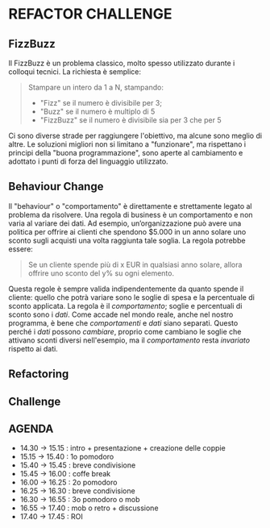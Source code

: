 # REFACTOR CHALLENGE

## FizzBuzz
Il FizzBuzz è un problema classico, molto spesso utilizzato durante i colloqui tecnici.
La richiesta è semplice:

> Stampare un intero da 1 a N, stampando:
> - "Fizz" se il numero è divisibile per 3;
> - "Buzz" se il numero è multiplo di 5
> - "FizzBuzz" se il numero è divisibile sia per 3 che per 5

Ci sono diverse strade per raggiungere l'obiettivo, ma alcune sono meglio di altre.
Le soluzioni migliori non si limitano a "funzionare", ma rispettano i principi della "buona programmazione", sono aperte al cambiamento e adottato i punti di forza del linguaggio utilizzato.

## Behaviour Change
Il  "behaviour" o "comportamento" è direttamente e strettamente legato al problema da risolvere. Una regola di business è un comportamento e non varia al variare dei dati.
Ad esempio, un’organizzazione può avere una politica per offrire ai clienti che spendono $5.000 in un anno solare uno sconto sugli acquisti una volta raggiunta tale soglia. La regola potrebbe essere: 

> Se un cliente spende più di x EUR in qualsiasi anno solare, allora offrire uno sconto del y% su ogni elemento. 

Questa regole è sempre valida indipendentemente da quanto spende il cliente: quello che potrà variare sono le soglie di spesa e la percentuale di sconto applicata. La regola è il _comportamento_; soglie e percentuali di sconto sono i _dati_. Come accade nel mondo reale, anche nel nostro programma, è bene che _comportamenti_ e _dati_ siano separati. Questo perché i _dati_ possono _cambiare_, proprio come cambiano le soglie che attivano sconti diversi nell'esempio, ma il _comportamento_ resta _invariato_ rispetto ai dati. 

## Refactoring

## Challenge

## AGENDA
* 14.30 -> 15.15 : intro + presentazione + creazione delle coppie
* 15.15 -> 15.40 : 1o pomodoro
* 15.40 -> 15.45 : breve condivisione
* 15.45 -> 16.00 : coffe break
* 16.00 -> 16.25 : 2o pomodoro
* 16.25 -> 16.30 : breve condivisione
* 16.30 -> 16.55 : 3o pomodoro o mob
* 16.55 -> 17.40 : mob o retro + discussione
* 17.40 -> 17.45 : ROI
